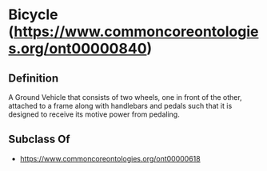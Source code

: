 # Bicycle (https://www.commoncoreontologies.org/ont00000840)

## Definition
A Ground Vehicle that consists of two wheels, one in front of the other, attached to a frame along with handlebars and pedals such that it is designed to receive its motive power from pedaling.

## Subclass Of
- https://www.commoncoreontologies.org/ont00000618

